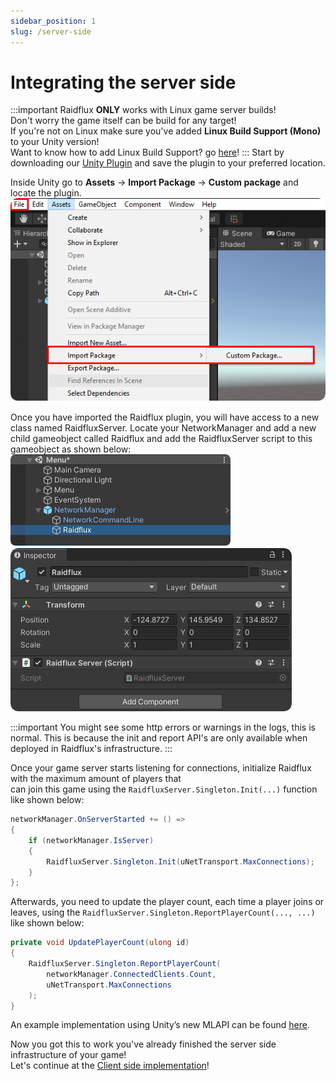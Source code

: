 ```yaml
---
sidebar_position: 1
slug: /server-side
---
```


# Integrating the server side 
:::important
Raidflux **ONLY** works with Linux game server builds!  
Don't worry the game itself can be build for any target!   
If you're not on Linux make sure you've added **Linux Build Support (Mono)** to your Unity version!  
Want to know how to add Linux Build Support? go [here](../preparing-unity.md)!
:::
Start by downloading our [Unity Plugin](https://drive.google.com/file/d/1LL7jPhPj3YCJxCeinv2I_uUItZyqelDF/view) and save the plugin to your preferred location. 

Inside Unity go to **Assets** -> **Import Package** -> **Custom package** and locate the plugin.
![unity-package](./assets/import-sdk.png)

Once you have imported the Raidflux plugin, you will have access to a new class named RaidfluxServer. Locate your NetworkManager and add a new child gameobject called Raidflux and add the RaidfluxServer script to this gameobject as shown below:  
![child-gameobject](./assets/child-gameobject.png)
![class-inspector](./assets/class-inspector.png)

:::important
You might see some http errors or warnings in the logs, this is normal. This is because the init and report API's are only available when deployed in Raidflux's infrastructure.
:::

Once your game server starts listening for connections, initialize Raidflux with the maximum amount of players that  
can join this game using the `RaidfluxServer.Singleton.Init(...)` function like shown below:
```cs
networkManager.OnServerStarted += () =>
{
    if (networkManager.IsServer)
    {
        RaidfluxServer.Singleton.Init(uNetTransport.MaxConnections);
    }
};
```

Afterwards, you need to update the player count, each time a player joins or leaves, using the `RaidfluxServer.Singleton.ReportPlayerCount(..., ...)` like shown below:
```cs
private void UpdatePlayerCount(ulong id)
{
    RaidfluxServer.Singleton.ReportPlayerCount(
        networkManager.ConnectedClients.Count, 
        uNetTransport.MaxConnections
    );
}
```
An example implementation using Unity’s new MLAPI can be found [here](https://github.com/Raidflux/raidflux-unity-demo/blob/main/Assets/Scripts/Main/NetworkController.cs).  

Now you got this to work you've already finished the server side infrastructure of your game!  
Let's continue at the [Client side implementation](./client-side)!